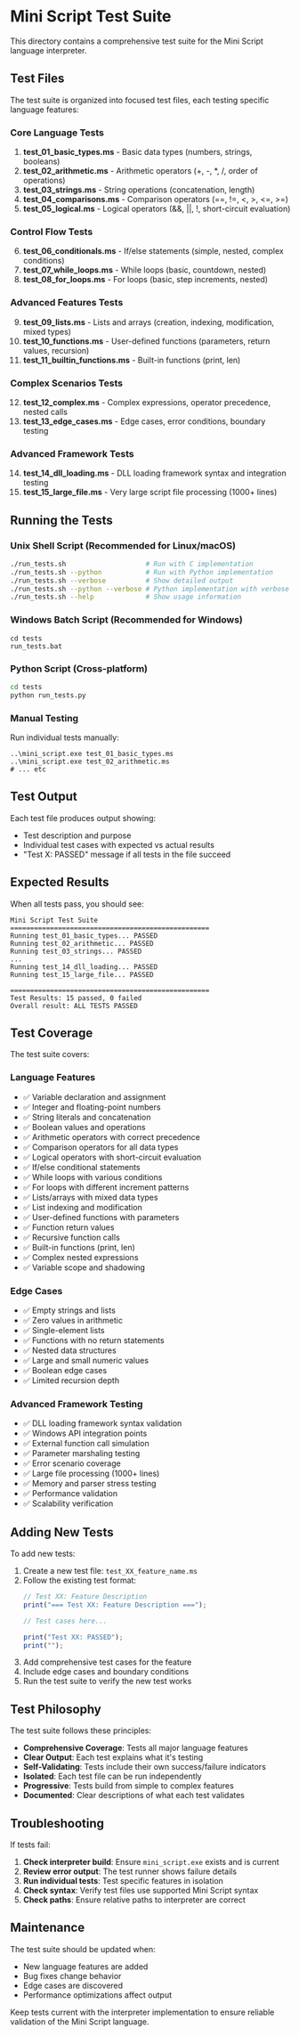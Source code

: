 # Mini Script Test Suite

This directory contains a comprehensive test suite for the Mini Script language interpreter.

## Test Files

The test suite is organized into focused test files, each testing specific language features:

### Core Language Tests

1. **test_01_basic_types.ms** - Basic data types (numbers, strings, booleans)
2. **test_02_arithmetic.ms** - Arithmetic operators (+, -, *, /, order of operations)
3. **test_03_strings.ms** - String operations (concatenation, length)
4. **test_04_comparisons.ms** - Comparison operators (==, !=, <, >, <=, >=)
5. **test_05_logical.ms** - Logical operators (&&, ||, !, short-circuit evaluation)

### Control Flow Tests

6. **test_06_conditionals.ms** - If/else statements (simple, nested, complex conditions)
7. **test_07_while_loops.ms** - While loops (basic, countdown, nested)
8. **test_08_for_loops.ms** - For loops (basic, step increments, nested)

### Advanced Features Tests

9. **test_09_lists.ms** - Lists and arrays (creation, indexing, modification, mixed types)
10. **test_10_functions.ms** - User-defined functions (parameters, return values, recursion)
11. **test_11_builtin_functions.ms** - Built-in functions (print, len)

### Complex Scenarios Tests

12. **test_12_complex.ms** - Complex expressions, operator precedence, nested calls
13. **test_13_edge_cases.ms** - Edge cases, error conditions, boundary testing

### Advanced Framework Tests

14. **test_14_dll_loading.ms** - DLL loading framework syntax and integration testing
15. **test_15_large_file.ms** - Very large script file processing (1000+ lines)

## Running the Tests

### Unix Shell Script (Recommended for Linux/macOS)
```bash
./run_tests.sh                    # Run with C implementation
./run_tests.sh --python           # Run with Python implementation
./run_tests.sh --verbose          # Show detailed output
./run_tests.sh --python --verbose # Python implementation with verbose output
./run_tests.sh --help             # Show usage information
```

### Windows Batch Script (Recommended for Windows)
```batch
cd tests
run_tests.bat
```

### Python Script (Cross-platform)
```bash
cd tests
python run_tests.py
```

### Manual Testing
Run individual tests manually:
```batch
..\mini_script.exe test_01_basic_types.ms
..\mini_script.exe test_02_arithmetic.ms
# ... etc
```

## Test Output

Each test file produces output showing:
- Test description and purpose
- Individual test cases with expected vs actual results
- "Test X: PASSED" message if all tests in the file succeed

## Expected Results

When all tests pass, you should see:
```
Mini Script Test Suite
==================================================
Running test_01_basic_types... PASSED
Running test_02_arithmetic... PASSED
Running test_03_strings... PASSED
...
Running test_14_dll_loading... PASSED
Running test_15_large_file... PASSED

==================================================
Test Results: 15 passed, 0 failed
Overall result: ALL TESTS PASSED
```

## Test Coverage

The test suite covers:

### Language Features
- ✅ Variable declaration and assignment
- ✅ Integer and floating-point numbers
- ✅ String literals and concatenation
- ✅ Boolean values and operations
- ✅ Arithmetic operators with correct precedence
- ✅ Comparison operators for all data types
- ✅ Logical operators with short-circuit evaluation
- ✅ If/else conditional statements
- ✅ While loops with various conditions
- ✅ For loops with different increment patterns
- ✅ Lists/arrays with mixed data types
- ✅ List indexing and modification
- ✅ User-defined functions with parameters
- ✅ Function return values
- ✅ Recursive function calls
- ✅ Built-in functions (print, len)
- ✅ Complex nested expressions
- ✅ Variable scope and shadowing

### Edge Cases
- ✅ Empty strings and lists
- ✅ Zero values in arithmetic
- ✅ Single-element lists
- ✅ Functions with no return statements
- ✅ Nested data structures
- ✅ Large and small numeric values
- ✅ Boolean edge cases
- ✅ Limited recursion depth

### Advanced Framework Testing
- ✅ DLL loading framework syntax validation
- ✅ Windows API integration points
- ✅ External function call simulation
- ✅ Parameter marshaling testing
- ✅ Error scenario coverage
- ✅ Large file processing (1000+ lines)
- ✅ Memory and parser stress testing
- ✅ Performance validation
- ✅ Scalability verification

## Adding New Tests

To add new tests:

1. Create a new test file: `test_XX_feature_name.ms`
2. Follow the existing test format:
   ```javascript
   // Test XX: Feature Description
   print("=== Test XX: Feature Description ===");
   
   // Test cases here...
   
   print("Test XX: PASSED");
   print("");
   ```
3. Add comprehensive test cases for the feature
4. Include edge cases and boundary conditions
5. Run the test suite to verify the new test works

## Test Philosophy

The test suite follows these principles:

- **Comprehensive Coverage**: Tests all major language features
- **Clear Output**: Each test explains what it's testing
- **Self-Validating**: Tests include their own success/failure indicators
- **Isolated**: Each test file can be run independently
- **Progressive**: Tests build from simple to complex features
- **Documented**: Clear descriptions of what each test validates

## Troubleshooting

If tests fail:

1. **Check interpreter build**: Ensure `mini_script.exe` exists and is current
2. **Review error output**: The test runner shows failure details
3. **Run individual tests**: Test specific features in isolation
4. **Check syntax**: Verify test files use supported Mini Script syntax
5. **Check paths**: Ensure relative paths to interpreter are correct

## Maintenance

The test suite should be updated when:
- New language features are added
- Bug fixes change behavior
- Edge cases are discovered
- Performance optimizations affect output

Keep tests current with the interpreter implementation to ensure reliable validation of the Mini Script language.
